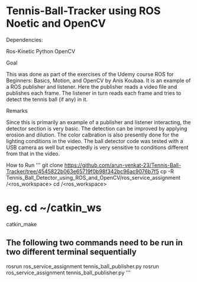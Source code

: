 # Tennis-Ball-Tracker using ROS Noetic and OpenCV

Dependencies:

Ros-Kinetic
Python
OpenCV

Goal

This was done as part of the exercises of the Udemy course ROS for Beginners: Basics, Motion, and OpenCV by Anis Koubaa.
It is an example of a ROS publisher and listener. Here the publisher reads a video file and publishes each frame. The listener in turn reads each frame and tries to detect the tennis ball (if any) in it.

Remarks

Since this is primarily an example of a publisher and listener interacting, the detector section is very basic. The detection can be improved by applying erosion and dilution. The color calbration is also presently done for the lighting conditions in the video. The ball detector code was tested with a USB camera as well but expectedly is very sensitive to conditions different from that in the video.

How to Run
'''
git clone https://github.com/arun-venkat-23/Tennis-Ball-Tracker/tree/4545822b063e65719f0b98f342bc96ac9076b7f5
cp -R Tennis_Ball_Detector_using_ROS_and_OpenCV/ros_service_assignment <path>/<ros_workspace>
cd <path>/<ros_workspace>
# eg. cd ~/catkin_ws
catkin_make
## The following two commands need to be run in two different terminal sequentially
rosrun ros_service_assignment tennis_ball_publisher.py
rosrun ros_service_assignment tennis_ball_publisher.py
'''
